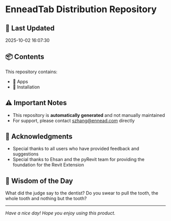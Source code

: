 # EnneadTab Distribution Repository

## 📅 Last Updated
2025-10-02 16:07:30



## 📦 Contents
This repository contains:
- 📂 Apps
- 📂 Installation

## ⚠️ Important Notes
- This repository is **automatically generated** and not manually maintained
- For support, please contact szhang@ennead.com directly

## 🙏 Acknowledgments
- Special thanks to all users who have provided feedback and suggestions
- Special thanks to Ehsan and the pyRevit team for providing the foundation for the Revit Extension

## 💭 Wisdom of the Day
What did the judge say to the dentist? Do you swear to pull the tooth, the whole tooth and nothing but the tooth?

---
*Have a nice day! Hope you enjoy using this product.*
